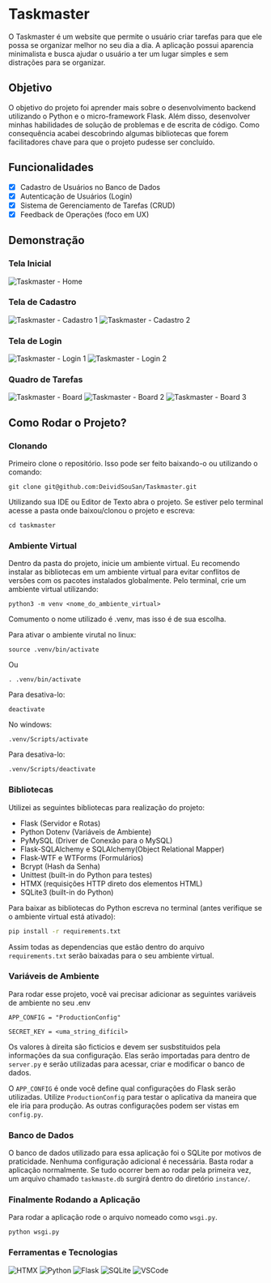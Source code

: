 # Taskmaster

O Taskmaster é um website que permite o usuário criar tarefas para que ele possa se organizar melhor no seu dia a dia. A aplicação possui aparencia minimalista e busca ajudar o usuário a ter um lugar simples e sem distrações para se organizar.

## Objetivo

O objetivo do projeto foi aprender mais sobre o desenvolvimento backend utilizando o Python e o micro-framework Flask. Além disso, desenvolver minhas habilidades de solução de problemas e de escrita de código. Como consequência acabei descobrindo algumas bibliotecas que forem facilitadores chave para que o projeto pudesse ser concluído.

## Funcionalidades

- [x] Cadastro de Usuários no Banco de Dados
- [x] Autenticação de Usuários (Login)
- [x] Sistema de Gerenciamento de Tarefas (CRUD)
- [x] Feedback de Operações (foco em UX)

## Demonstração
### Tela Inicial
![Taskmaster - Home](https://github.com/user-attachments/assets/78f7325c-2ec2-4fed-87cd-ffdedcadc854)

### Tela de Cadastro
![Taskmaster - Cadastro 1](https://github.com/user-attachments/assets/9a3031fe-667b-478d-adea-ae18320d47be)
![Taskmaster - Cadastro 2](https://github.com/user-attachments/assets/0ceec80a-9ca5-414c-8f87-8ac2fa05c24f)

### Tela de Login
![Taskmaster - Login 1](https://github.com/user-attachments/assets/9b70764d-e46a-401a-b40d-e3bb3a81b97b)
![Taskmaster - Login 2](https://github.com/user-attachments/assets/1268259c-eb32-4a1f-ad92-88664cce74ba)

### Quadro de Tarefas
![Taskmaster - Board](https://github.com/user-attachments/assets/5591d5a4-37fe-48e8-b018-8c9e26840409)
![Taskmaster - Board 2](https://github.com/user-attachments/assets/5fe7492c-7b83-4752-af81-b652a7d9a24f)
![Taskmaster - Board 3](https://github.com/user-attachments/assets/9351ad58-eb83-4e68-b318-9cbbd197a2e2)

## Como Rodar o Projeto?

### Clonando

Primeiro clone o repositório. Isso pode ser feito baixando-o ou utilizando o comando:

```
git clone git@github.com:DeividSouSan/Taskmaster.git
```

Utilizando sua IDE ou Editor de Texto abra o projeto. Se estiver pelo terminal acesse a pasta onde baixou/clonou o projeto e escreva: 

```
cd taskmaster
```

### Ambiente Virtual

Dentro da pasta do projeto, inicie um ambiente virtual. Eu recomendo instalar as bibliotecas em um ambiente virtual para evitar conflitos de versões com os pacotes instalados globalmente. Pelo terminal, crie um ambiente virtual utilizando:
```
python3 -m venv <nome_do_ambiente_virtual>
```

Comumento o nome utilizado é .venv, mas isso é de sua escolha.

Para ativar o ambiente virutal no linux:

```
source .venv/bin/activate
```

Ou

```
. .venv/bin/activate
```

Para desativa-lo:

```
deactivate
```

No windows:
```
.venv/Scripts/activate
```

Para desativa-lo:

```
.venv/Scripts/deactivate
```

### Bibliotecas

Utilizei as seguintes bibliotecas para realização do projeto:

- Flask (Servidor e Rotas)
- Python Dotenv (Variáveis de Ambiente)
- PyMySQL (Driver de Conexão para o MySQL)
- Flask-SQLAlchemy e SQLAlchemy(Object Relational Mapper)
- Flask-WTF e WTForms (Formulários)
- Bcrypt (Hash da Senha)
- Unittest (built-in do Python para testes)
- HTMX (requisições HTTP direto dos elementos HTML)
- SQLite3 (built-in do Python)

Para baixar as bibliotecas do Python escreva no terminal (antes verifique se o ambiente virtual está ativado):

```bash
pip install -r requirements.txt
```

Assim todas as dependencias que estão dentro do arquivo `requirements.txt` serão baixadas para o seu ambiente virtual.

### Variáveis de Ambiente

Para rodar esse projeto, você vai precisar adicionar as seguintes variáveis de ambiente no seu .env

```
APP_CONFIG = "ProductionConfig"

SECRET_KEY = <uma_string_difícil>
```

Os valores à direita são ficticios e devem ser susbstituidos pela informações da sua configuração. Elas serão importadas para dentro de `server.py` e serão utilizadas para acessar, criar e modificar o banco de dados.

O `APP_CONFIG` é onde você define qual configurações do Flask serão utilizadas. Utilize `ProductionConfig` para testar o aplicativa da maneira que ele iria para produção. As outras configurações podem ser vistas em `config.py`.

### Banco de Dados

O banco de dados utilizado para essa aplicação foi o SQLite por motivos de praticidade. Nenhuma configuração adicional é necessária. Basta rodar a aplicação normalmente. Se tudo ocorrer bem ao rodar pela primeira vez, um arquivo chamado `taskmaste.db` surgirá dentro do diretório `instance/`.

### Finalmente Rodando a Aplicação

Para rodar a aplicação rode o arquivo nomeado como `wsgi.py`.

```
python wsgi.py
```

### Ferramentas e Tecnologias
![HTMX](https://img.shields.io/badge/%3C/%3E%20htmx-3D72D7?style=for-the-badge&logo=mysl&logoColor=white)
![Python](https://img.shields.io/badge/Python-FFD43B?style=for-the-badge&logo=python&logoColor=blue)
![Flask](https://img.shields.io/badge/Flask-000000?style=for-the-badge&logo=flask&logoColor=white)
![SQLite](https://img.shields.io/badge/Sqlite-003B57?style=for-the-badge&logo=sqlite&logoColor=white)
![VSCode](https://img.shields.io/badge/VSCode-0078D4?style=for-the-badge&logo=visual%20studio%20code&logoColor=white)

